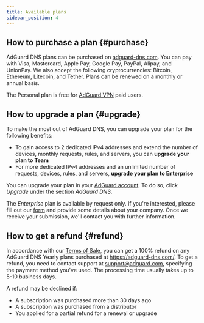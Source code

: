 ```yaml
---
title: Available plans
sidebar_position: 4
---
```


## How to purchase a plan {#purchase}

AdGuard DNS plans can be purchased on [adguard-dns.com](https://adguard-dns.com/license.html). You can pay with Visa, Mastercard, Apple Pay, Google Pay, PayPal, Alipay, and UnionPay. We also accept the following cryptocurrencies: Bitcoin, Ethereum, Litecoin, and Tether. Plans can be renewed on a monthly or annual basis.

The Personal plan is free for [AdGuard VPN](https://adguard-vpn.com/welcome.html) paid users.

## How to upgrade a plan {#upgrade}

To make the most out of AdGuard DNS, you can upgrade your plan for the following benefits:

- To gain access to 2 dedicated IPv4 addresses and extend the number of devices, monthly requests, rules, and servers, you can **upgrade your plan to Team**
- For more dedicated IPv4 addresses and an unlimited number of requests, devices, rules, and servers, **upgrade your plan to Enterprise**

You can upgrade your plan in your [AdGuard account](https://my.adguard.com/account/licenses). To do so, click _Upgrade_ under the section _AdGuard DNS_.

The _Enterprise_ plan is available by request only. If you're interested, please fill out our [form](https://surveys.adguard.com/dns_enterprise/form.html) and provide some details about your company. Once we receive your submission, we'll contact you with further information.

## How to get a refund {#refund}

In accordance with our [Terms of Sale](https://adguard-dns.io/eula.html), you can get a 100% refund on any AdGuard DNS Yearly plans purchased at https://adguard-dns.com/. To get a refund, you need to contact support at support@adguard.com, specifying the payment method you've used. The processing time usually takes up to 5-10 business days.

A refund may be declined if:

- A subscription was purchased more than 30 days ago
- A subscription was purchased from a distributor
- You applied for a partial refund for a renewal or upgrade
